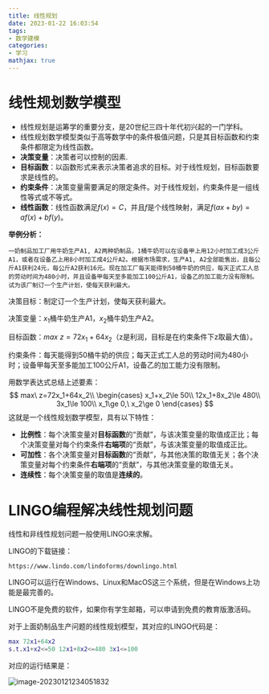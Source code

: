 ```yaml
---
title: 线性规划
date: 2023-01-22 16:03:54
tags: 
- 数学建模
categories: 
- 学习
mathjax: true
---
```


# 线性规划数学模型

- 线性规划是运筹学的重要分支，是20世纪三四十年代初兴起的一门学科。
- 线性规划数学模型类似于高等数学中的条件极值问题，只是其目标函数和约束条件都限定为线性函数。
- **决策变量**：决策者可以控制的因素.
- **目标函数**：以函数形式来表示决策者追求的目标。对于线性规划，目标函数要求是线性的。
- **约束条件**：决策变量需要满足的限定条件。对于线性规划，约束条件是一组线性等式或不等式。
- **线性函数**：线性函数满足$f(x)=C$，并且$f$是个线性映射，满足$f(ax+by)=af(x)+bf(y)$。

<!--more-->

**举例分析：**

```
一奶制品加工厂用牛奶生产A1, A2两种奶制品，1桶牛奶可以在设备甲上用12小时加工成3公斤A1，或者在设备乙上用8小时加工成4公斤A2。根据市场需求，生产A1, A2全部能售出，且每公斤A1获利24元，每公斤A2获利16元。现在加工厂每天能得到50桶牛奶的供应，每天正式工人总的劳动时间为480小时，并且设备甲每天至多能加工100公斤A1，设备乙的加工能力没有限制。试为该厂制订一个生产计划，使每天获利最大。
```

决策目标：制定订一个生产计划，使每天获利最大。

决策变量：$x_1$桶牛奶生产A1，$x_2$桶牛奶生产A2。

目标函数：$max\ z=72x_1+64x_2$（z是利润，目标是在约束条件下z取最大值）。

约束条件：每天能得到50桶牛奶的供应；每天正式工人总的劳动时间为480小时；设备甲每天至多能加工100公斤A1，设备乙的加工能力没有限制。

用数学表达式总结上述要素：
$$
max\ z=72x_1+64x_2\\
\begin{cases}
	x_1+x_2\le 50\\
	12x_1+8x_2\le 480\\
	3x_1\le 100\\
	x_1\ge 0,\ x_2\ge 0
\end{cases}
$$
这就是一个线性规划数学模型，具有以下特性：

- **比例性**：每个决策变量对**目标函数**的“贡献”，与该决策变量的取值成正比；每个决策变量对每个约束条件**右端项**的“贡献”，与该决策变量的取值成正比。
- **可加性**：各个决策变量对**目标函数**的“贡献”，与其他决策的取值无关；各个决策变量对每个约束条件**右端项**的“贡献”，与其他决策变量的取值无关。
- **连续性**：每个决策变量的取值是**连续的**。

# LINGO编程解决线性规划问题

线性和非线性规划问题一般使用LINGO来求解。

LINGO的下载链接：

```http
https://www.lindo.com/lindoforms/downlingo.html
```

LINGO可以运行在Windows、Linux和MacOS这三个系统，但是在Windows上功能是最完善的。

LINGO不是免费的软件，如果你有学生邮箱，可以申请到免费的教育版激活码。

对于上面奶制品生产问题的线性规划模型，其对应的LINGO代码是：

```matlab
max 72x1+64x2
s.t.x1+x2<=50 12x1+8x2<=480 3x1<=100
```

对应的运行结果是：

![image-20230121234051832](image-20230121234051832.png)
